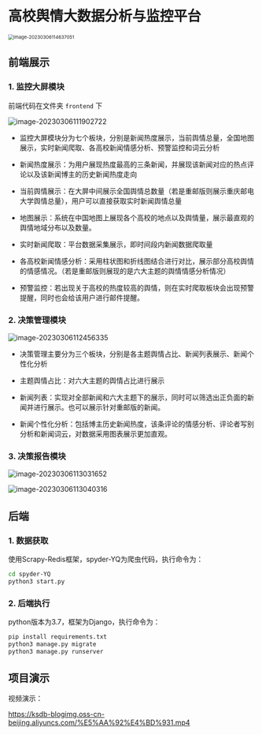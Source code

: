 # 高校舆情大数据分析与监控平台

<img src="C:\Users\20924\AppData\Roaming\Typora\typora-user-images\image-20230306114637051.png" alt="image-20230306114637051" style="zoom: 67%;" />

## 前端展示

### 1. 监控大屏模块

前端代码在文件夹 `frontend` 下

![image-20230306111902722](http://ksdb-blogimg.oss-cn-beijing.aliyuncs.com/typora/202303/06/111903-583476.png)

+ 监控大屏模块分为七个板块，分别是新闻热度展示，当前舆情总量，全国地图展示，实时新闻爬取、各高校新闻情感分析、预警监控和词云分析

+ 新闻热度展示：为用户展现热度最高的三条新闻，并展现该新闻对应的热点评论以及该新闻博主的历史新闻热度走向
+ 当前舆情展示：在大屏中间展示全国舆情总数量（若是重邮版则展示重庆邮电大学舆情总量），用户可以直接获取实时新闻舆情总量
+ 地图展示：系统在中国地图上展现各个高校的地点以及舆情量，展示最直观的舆情地域分布以及数量。
+ 实时新闻爬取：平台数据采集展示，即时间段内新闻数据爬取量
+ 各高校新闻情感分析：采用柱状图和折线图结合进行对比，展示部分高校舆情的情感情况。（若是重邮版则展现的是六大主题的舆情情感分析情况）
+ 预警监控：若出现关于高校的热度较高的舆情，则在实时爬取板块会出现预警提醒，同时也会给该用户进行邮件提醒。

### 2. 决策管理模块

![image-20230306112456335](https://ksdb-blogimg.oss-cn-beijing.aliyuncs.com/demo1.png)

+ 决策管理主要分为三个板块，分别是各主题舆情占比、新闻列表展示、新闻个性化分析

+ 主题舆情占比：对六大主题的舆情占比进行展示

+ 新闻列表：实现对全部新闻和六大主题下的展示，同时可以筛选出正负面的新闻并进行展示。也可以展示针对重邮版的新闻。

+ 新闻个性化分析：包括博主历史新闻热度，该条评论的情感分析、评论者写别分析和新闻词云，对数据采用图表展示更加直观。



### 3. 决策报告模块

![image-20230306113031652](http://ksdb-blogimg.oss-cn-beijing.aliyuncs.com/typora/202303/06/113032-958908.png)

![image-20230306113040316](http://ksdb-blogimg.oss-cn-beijing.aliyuncs.com/typora/202303/06/113041-73806.png)



## 后端

### 1. 数据获取

使用Scrapy-Redis框架，spyder-YQ为爬虫代码，执行命令为：

```sh
cd spyder-YQ
python3 start.py
```



### 2. 后端执行

python版本为3.7，框架为Django，执行命令为：

```sh
pip install requirements.txt
python3 manage.py migrate
python3 manage.py runserver
```



## 项目演示

视频演示：

https://ksdb-blogimg.oss-cn-beijing.aliyuncs.com/%E5%AA%92%E4%BD%931.mp4



